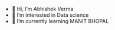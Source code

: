 - 👋 Hi, I’m Abhishek Verma 
- 👀 I’m interested in Data science
- 🌱 I’m currently learning MANIT BHOPAL


<!---
AbhishekVerma5678/AbhishekVerma5678 is a ✨ special ✨ repository because its `README.md` (this file) appears on your GitHub profile.
You can click the Preview link to take a look at your changes.
--->
